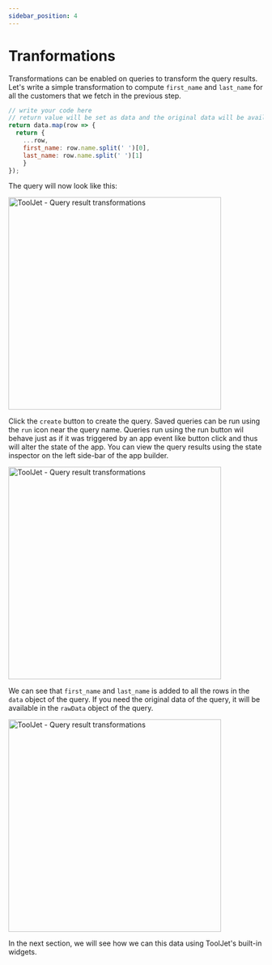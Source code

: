 ```yaml
---
sidebar_position: 4
---
```


# Tranformations

Transformations can be enabled on queries to transform the query results. Let's write a simple transformation to compute `first_name` and `last_name` for all the customers that we fetch in the previous step. 

```javascript
// write your code here
// return value will be set as data and the original data will be available as rawData
return data.map(row => { 
  return { 
    ...row,
    first_name: row.name.split(' ')[0],
    last_name: row.name.split(' ')[1]
	}
});
```

The query will now look like this: 

<img class="screenshot-full" src="/img/tutorial/transformations/transform.gif" alt="ToolJet - Query result transformations" height="420"/>

Click the `create` button to create the query. Saved queries can be run using the `run` icon near the query name. Queries run using the run button wil behave just as if it was triggered by an app event like button click and thus will alter the state of the app. You can view the query results using the state inspector on the left side-bar of the app builder. 

<img class="screenshot-full" src="/img/tutorial/transformations/result.gif" alt="ToolJet - Query result transformations" height="420"/>

We can see that `first_name` and `last_name` is added to all the rows in the `data` object of the query. If you need the original data of the query, it will be available in the `rawData` object of the query.

<img class="screenshot-full"  src="/img/tutorial/transformations/rawdata.png" alt="ToolJet - Query result transformations" height="420"/>

In the next section, we will see how we can this data using ToolJet's built-in widgets.